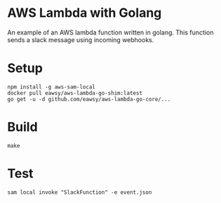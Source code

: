# AWS Lambda with Golang
An example of an AWS lambda function written in golang. This function sends a slack message using incoming webhooks.

# Setup
```
npm install -g aws-sam-local
docker pull eawsy/aws-lambda-go-shim:latest
go get -u -d github.com/eawsy/aws-lambda-go-core/...
```

# Build
```
make
```

# Test
```
sam local invoke "SlackFunction" -e event.json
```
